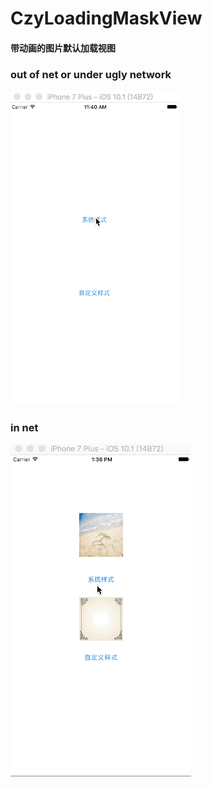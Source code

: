 # CzyLoadingMaskView
#### 带动画的图片默认加载视图

### out of net or under ugly network
![image](https://github.com/ITIosEthan/CzyLoadingMaskView/blob/master/outodnet.gif)

### in net
![image](https://github.com/ITIosEthan/CzyLoadingMaskView/blob/master/innet.gif)
